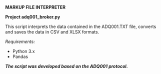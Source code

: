 **MARKUP FILE INTERPRETER**

__Project adq001_broker.py__

This script interprets the data contained in the ADQ001.TXT file, converts and saves the data in CSV and XLSX formats.

*Requirements:*  
- Python 3.x
- Pandas

__*The script was developed based on the ADQ001 protocol.*__ 